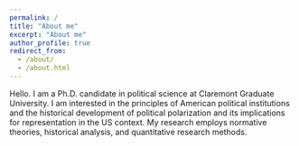 ```yaml
---
permalink: /
title: "About me"
excerpt: "About me"
author_profile: true
redirect_from: 
  - /about/
  - /about.html
---
```


Hello. I am a Ph.D. candidate in political science at Claremont Graduate University. I am interested in the principles of American political institutions and the historical development of political polarization and its implications for representation in the US context. My research employs normative theories, historical analysis, and quantitative research methods.
